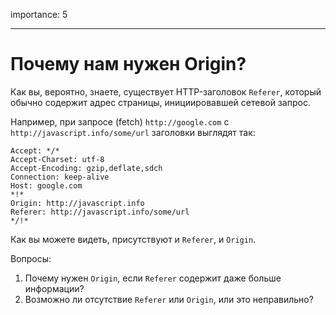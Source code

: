 importance: 5

---

# Почему нам нужен Origin?

Как вы, вероятно, знаете, существует HTTP-заголовок `Referer`, который обычно содержит адрес страницы, инициировавшей сетевой запрос.

Например, при запросе (fetch) `http://google.com` с `http://javascript.info/some/url` заголовки выглядят так:

```
Accept: */*
Accept-Charset: utf-8
Accept-Encoding: gzip,deflate,sdch
Connection: keep-alive
Host: google.com
*!*
Origin: http://javascript.info
Referer: http://javascript.info/some/url
*/!*
```

Как вы можете видеть, присутствуют и `Referer`, и `Origin`.

Вопросы:

1. Почему нужен `Origin`, если `Referer` содержит даже больше информации?
2. Возможно ли отсутствие `Referer` или `Origin`, или это неправильно?
